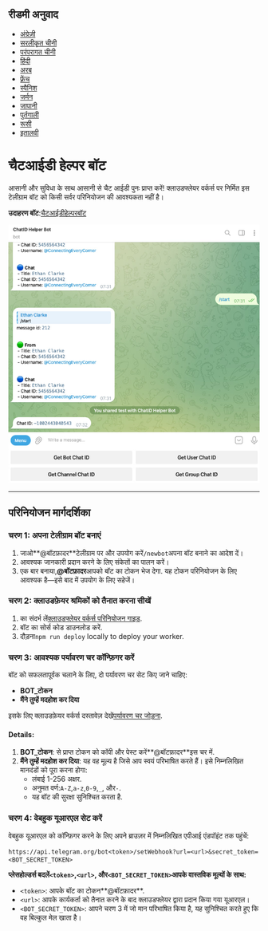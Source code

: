 ## रीडमी अनुवाद

-   [अंग्रेज़ी](README.md)
-   [सरलीकृत चीनी](README.zh-CN.md)
-   [परंपरागत चीनी](README.zh-TW.md)
-   [हिंदी](README.hi.md)
-   [अरब](README.ar.md)
-   [फ़्रेंच](README.fr.md)
-   [स्पैनिश](README.es.md)
-   [जर्मन](README.de.md)
-   [जापानी](README.ja.md)
-   [पुर्तगाली](README.pt.md)
-   [रूसी](README.ru.md)
-   [इतालवी](README.it.md)

# चैटआईडी हेल्पर बॉट

आसानी और सुविधा के साथ आसानी से चैट आईडी पुनः प्राप्त करें! क्लाउडफ्लेयर वर्कर्स पर निर्मित इस टेलीग्राम बॉट को किसी सर्वर परिनियोजन की आवश्यकता नहीं है।

**उदाहरण बॉट**:[चैटआईडीहेल्परबॉट](https://t.me/ChatIDHelperBot)

![screenshot](https://raw.githubusercontent.com/CECEthanClarke/get-chatid-bot-cf-worker/refs/heads/main/other/screenshot.jpg)

* * *

## परिनियोजन मार्गदर्शिका

### चरण 1: अपना टेलीग्राम बॉट बनाएं

1.  जाओ**@बॉटफ़ादर**टेलीग्राम पर और उपयोग करें`/newbot`अपना बॉट बनाने का आदेश दें।
2.  आवश्यक जानकारी प्रदान करने के लिए संकेतों का पालन करें।
3.  एक बार बनाया,**@बॉटफ़ादर**आपको बॉट का टोकन भेज देगा. यह टोकन परिनियोजन के लिए आवश्यक है—इसे बाद में उपयोग के लिए सहेजें।

### चरण 2: क्लाउडफ़ेयर श्रमिकों को तैनात करना सीखें

1.  का संदर्भ लें[क्लाउडफ्लेयर वर्कर्स परिनियोजन गाइड](https://developers.cloudflare.com/workers/get-started/guide/).
2.  बॉट का सोर्स कोड डाउनलोड करें.
3.  दौड़ना`npm run deploy` locally to deploy your worker.  

### चरण 3: आवश्यक पर्यावरण चर कॉन्फ़िगर करें

बॉट को सफलतापूर्वक चलाने के लिए, दो पर्यावरण चर सेट किए जाने चाहिए:

-   **BOT\_टोकन**
-   **मैंने तुम्हें मदहोश कर दिया**

इसके लिए क्लाउडफ़ेयर वर्कर्स दस्तावेज़ देखें[पर्यावरण चर जोड़ना](https://developers.cloudflare.com/workers/configuration/environment-variables/#add-environment-variables-via-the-dashboard).

#### Details:

1.  **BOT\_टोकन**: से प्राप्त टोकन को कॉपी और पेस्ट करें**@बॉटफ़ादर**इस चर में.
2.  **मैंने तुम्हें मदहोश कर दिया**: यह वह मूल्य है जिसे आप स्वयं परिभाषित करते हैं। इसे निम्नलिखित मानदंडों को पूरा करना होगा:
    -   लंबाई 1-256 अक्षर.
    -   अनुमत वर्ण:`A-Z`,`a-z`,`0-9`,`_`, और`-`.
    -   यह बॉट की सुरक्षा सुनिश्चित करता है.

### चरण 4: वेबहुक यूआरएल सेट करें

वेबहुक यूआरएल को कॉन्फ़िगर करने के लिए अपने ब्राउज़र में निम्नलिखित एपीआई एंडपॉइंट तक पहुंचें:

    https://api.telegram.org/bot<token>/setWebhook?url=<url>&secret_token=<BOT_SECRET_TOKEN>

**प्लेसहोल्डर्स बदलें`<token>`,`<url>`, और`<BOT_SECRET_TOKEN>`आपके वास्तविक मूल्यों के साथ:**

-   `<token>`: आपके बॉट का टोकन**@बॉटफ़ादर**.
-   `<url>`: आपके कार्यकर्ता को तैनात करने के बाद क्लाउडफ्लेयर द्वारा प्रदान किया गया यूआरएल।
-   `<BOT_SECRET_TOKEN>`: आपने चरण 3 में जो मान परिभाषित किया है, यह सुनिश्चित करते हुए कि वह बिल्कुल मेल खाता है।
